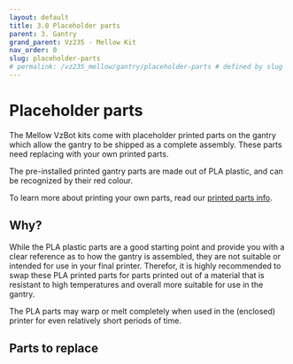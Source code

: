 ```yaml
---
layout: default
title: 3.0 Placeholder parts
parent: 3. Gantry
grand_parent: Vz235 - Mellow Kit
nav_order: 0
slug: placeholder-parts
# permalink: /vz235_mellow/gantry/placeholder-parts # defined by slug
---
```


# Placeholder parts

The Mellow VzBot kits come with placeholder printed parts on the gantry which allow the gantry to be shipped as a complete assembly. These parts need replacing with your own printed parts.

The pre-installed printed gantry parts are made out of PLA plastic, and can be recognized by their red colour.

To learn more about printing your own parts, read our [printed parts info](/general/misc-info/print-settings/).

## Why?

While the PLA plastic parts are a good starting point and provide you with a clear reference as to how the gantry is assembled, they are not suitable or intended for use in your final printer. Therefor, it is highly recommended to swap these PLA printed parts for parts printed out of a material that is resistant to high temperatures and overall more suitable for use in the gantry.

The PLA parts may warp or melt completely when used in the (enclosed) printer for even relatively short periods of time.

## Parts to replace

<!-- Insert list of parts to replace -->